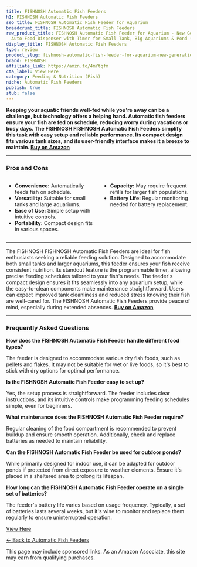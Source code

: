 ```yaml
---
title: FISHNOSH Automatic Fish Feeders
h1: FISHNOSH Automatic Fish Feeders
seo_title: FISHNOSH Automatic Fish Feeder for Aquarium
breadcrumb_title: FISHNOSH Automatic Fish Feeders
raw_product_title: FISHNOSH Automatic Fish Feeder for Aquarium - New Generation 2025,
  Auto Food Dispenser with Timer for Small Tank, Big Aquariums & Pond (Blue)
display_title: FISHNOSH Automatic Fish Feeders
type: review
product_slug: fishnosh-automatic-fish-feeder-for-aquarium-new-generation-2025-auto-fo-20ce034c
brand: FISHNOSH
affiliate_link: https://amzn.to/4mYtqfm
cta_label: View Here
category: Feeding & Nutrition (Fish)
niche: Automatic Fish Feeders
publish: true
stub: false
---
```


<div id="intro" class="full-width">
  <p><strong>Keeping your aquatic friends well-fed while you're away can be a challenge, but technology offers a helping hand. Automatic fish feeders ensure your fish are fed on schedule, reducing worry during vacations or busy days. The FISHNOSH FISHNOSH Automatic Fish Feeders simplify this task with easy setup and reliable performance. Its compact design fits various tank sizes, and its user-friendly interface makes it a breeze to maintain. <a href="https://amzn.to/4mYtqfm" rel="nofollow sponsored noopener" target="_blank"><strong>Buy on Amazon</strong></a></strong></p>
</div>

<hr />
<h3 id="pros-cons">Pros and Cons</h3>
<div class="pc-grid" style="display:grid;grid-template-columns:1fr 1fr;gap:16px;">
  <ul>
    <li><strong>Convenience:</strong> Automatically feeds fish on schedule.</li>
    <li><strong>Versatility:</strong> Suitable for small tanks and large aquariums.</li>
    <li><strong>Ease of Use:</strong> Simple setup with intuitive controls.</li>
    <li><strong>Portability:</strong> Compact design fits in various spaces.</li>
  </ul>
  <ul>
    <li><strong>Capacity:</strong> May require frequent refills for larger fish populations.</li>
    <li><strong>Battery Life:</strong> Regular monitoring needed for battery replacement.</li>
  </ul>
</div>
<hr />

<div class="full-width">
  <p>The FISHNOSH FISHNOSH Automatic Fish Feeders are ideal for fish enthusiasts seeking a reliable feeding solution. Designed to accommodate both small tanks and larger aquariums, this feeder ensures your fish receive consistent nutrition. Its standout feature is the programmable timer, allowing precise feeding schedules tailored to your fish's needs. The feeder's compact design ensures it fits seamlessly into any aquarium setup, while the easy-to-clean components make maintenance straightforward. Users can expect improved tank cleanliness and reduced stress knowing their fish are well-cared for. The FISHNOSH Automatic Fish Feeders provide peace of mind, especially during extended absences. <a href="https://amzn.to/4mYtqfm" rel="nofollow sponsored noopener" target="_blank"><strong>Buy on Amazon</strong></a></p>
</div>

<hr />
<h3 id="faqs">Frequently Asked Questions</h3>

<p><strong>How does the FISHNOSH Automatic Fish Feeder handle different food types?</strong></p>
<p>The feeder is designed to accommodate various dry fish foods, such as pellets and flakes. It may not be suitable for wet or live foods, so it's best to stick with dry options for optimal performance.</p>

<p><strong>Is the FISHNOSH Automatic Fish Feeder easy to set up?</strong></p>
<p>Yes, the setup process is straightforward. The feeder includes clear instructions, and its intuitive controls make programming feeding schedules simple, even for beginners.</p>

<p><strong>What maintenance does the FISHNOSH Automatic Fish Feeder require?</strong></p>
<p>Regular cleaning of the food compartment is recommended to prevent buildup and ensure smooth operation. Additionally, check and replace batteries as needed to maintain reliability.</p>

<p><strong>Can the FISHNOSH Automatic Fish Feeder be used for outdoor ponds?</strong></p>
<p>While primarily designed for indoor use, it can be adapted for outdoor ponds if protected from direct exposure to weather elements. Ensure it's placed in a sheltered area to prolong its lifespan.</p>

<p><strong>How long can the FISHNOSH Automatic Fish Feeder operate on a single set of batteries?</strong></p>
<p>The feeder's battery life varies based on usage frequency. Typically, a set of batteries lasts several weeks, but it's wise to monitor and replace them regularly to ensure uninterrupted operation.</p>
<p><a class="btn" href="https://amzn.to/4mYtqfm" target="_blank" rel="nofollow sponsored noopener">View Here</a></p>
<p><a href="/roundups/feeding-nutrition-fish-/automatic-fish-feeders/">← Back to Automatic Fish Feeders</a></p>
<aside class="disclosure">This page may include sponsored links. As an Amazon Associate, this site may earn from qualifying purchases.</aside>
